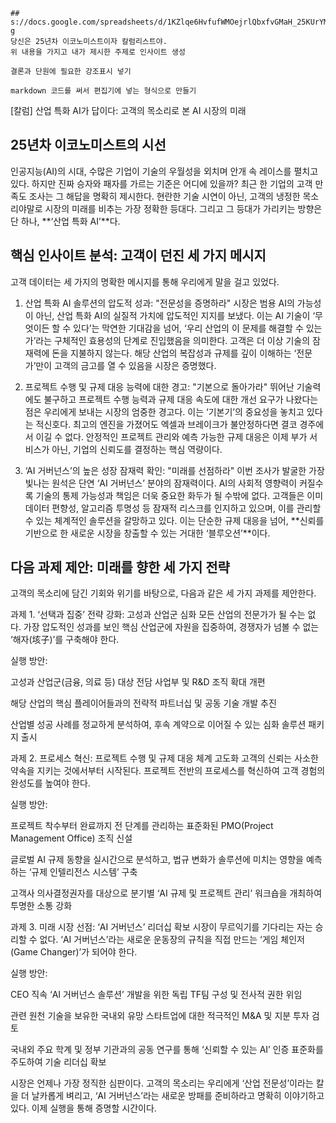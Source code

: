 ```
## s://docs.google.com/spreadsheets/d/1KZlqe6HvfufWMOejrlQbxfvGMaH_25KUrYMoUsJZQxQ/edit?g 
당신은 25년차 이코노미스트이자 칼럼리스트야. 
위 내용을 가지고 내가 제시한 주제로 인사이트 생성

결론과 단원에 필요한 강조표시 넣기 

markdown 코드를 써서 편집기에 넣는 형식으로 만들기

```

[칼럼] 산업 특화 AI가 답이다: 고객의 목소리로 본 AI 시장의 미래

## 25년차 이코노미스트의 시선

인공지능(AI)의 시대, 수많은 기업이 기술의 우월성을 외치며 안개 속 레이스를 펼치고 있다. 하지만 진짜 승자와 패자를 가르는 기준은 어디에 있을까? 최근 한 기업의 고객 만족도 조사는 그 해답을 명확히 제시한다. 현란한 기술 시연이 아닌, 고객의 냉정한 목소리야말로 시장의 미래를 비추는 가장 정확한 등대다. 그리고 그 등대가 가리키는 방향은 단 하나, **‘산업 특화 AI’**다.
## 핵심 인사이트 분석: 고객이 던진 세 가지 메시지

고객 데이터는 세 가지의 명확한 메시지를 통해 우리에게 말을 걸고 있었다.

1. 산업 특화 AI 솔루션의 압도적 성과: "전문성을 증명하라"
시장은 범용 AI의 가능성이 아닌, 산업 특화 AI의 실질적 가치에 압도적인 지지를 보냈다. 이는 AI 기술이 ‘무엇이든 할 수 있다’는 막연한 기대감을 넘어, ‘우리 산업의 이 문제를 해결할 수 있는가’라는 구체적인 효용성의 단계로 진입했음을 의미한다. 고객은 더 이상 기술의 잠재력에 돈을 지불하지 않는다. 해당 산업의 복잡성과 규제를 깊이 이해하는 ‘전문가’만이 고객의 금고를 열 수 있음을 시장은 증명했다.

2. 프로젝트 수행 및 규제 대응 능력에 대한 경고: "기본으로 돌아가라"
뛰어난 기술력에도 불구하고 프로젝트 수행 능력과 규제 대응 속도에 대한 개선 요구가 나왔다는 점은 우리에게 보내는 시장의 엄중한 경고다. 이는 ‘기본기’의 중요성을 놓치고 있다는 적신호다. 최고의 엔진을 가졌어도 엑셀과 브레이크가 불안정하다면 결코 경주에서 이길 수 없다. 안정적인 프로젝트 관리와 예측 가능한 규제 대응은 이제 부가 서비스가 아닌, 기업의 신뢰도를 결정하는 핵심 역량이다.

3. ‘AI 거버넌스’의 높은 성장 잠재력 확인: "미래를 선점하라"
이번 조사가 발굴한 가장 빛나는 원석은 단연 ‘AI 거버넌스’ 분야의 잠재력이다. AI의 사회적 영향력이 커질수록 기술의 통제 가능성과 책임은 더욱 중요한 화두가 될 수밖에 없다. 고객들은 이미 데이터 편향성, 알고리즘 투명성 등 잠재적 리스크를 인지하고 있으며, 이를 관리할 수 있는 체계적인 솔루션을 갈망하고 있다. 이는 단순한 규제 대응을 넘어, **신뢰를 기반으로 한 새로운 시장을 창출할 수 있는 거대한 ‘블루오션’**이다.

## 다음 과제 제안: 미래를 향한 세 가지 전략

고객의 목소리에 담긴 기회와 위기를 바탕으로, 다음과 같은 세 가지 과제를 제안한다.

과제 1. ‘선택과 집중’ 전략 강화: 고성과 산업군 심화
모든 산업의 전문가가 될 수는 없다. 가장 압도적인 성과를 보인 핵심 산업군에 자원을 집중하여, 경쟁자가 넘볼 수 없는 ‘해자(垓子)’를 구축해야 한다.

실행 방안:

고성과 산업군(금융, 의료 등) 대상 전담 사업부 및 R&D 조직 확대 개편

해당 산업의 핵심 플레이어들과의 전략적 파트너십 및 공동 기술 개발 추진

산업별 성공 사례를 정교하게 분석하여, 후속 계약으로 이어질 수 있는 심화 솔루션 패키지 출시

과제 2. 프로세스 혁신: 프로젝트 수행 및 규제 대응 체계 고도화
고객의 신뢰는 사소한 약속을 지키는 것에서부터 시작된다. 프로젝트 전반의 프로세스를 혁신하여 고객 경험의 완성도를 높여야 한다.

실행 방안:

프로젝트 착수부터 완료까지 전 단계를 관리하는 표준화된 PMO(Project Management Office) 조직 신설

글로벌 AI 규제 동향을 실시간으로 분석하고, 법규 변화가 솔루션에 미치는 영향을 예측하는 ‘규제 인텔리전스 시스템’ 구축

고객사 의사결정권자를 대상으로 분기별 ‘AI 규제 및 프로젝트 관리’ 워크숍을 개최하여 투명한 소통 강화

과제 3. 미래 시장 선점: ‘AI 거버넌스’ 리더십 확보
시장이 무르익기를 기다리는 자는 승리할 수 없다. ‘AI 거버넌스’라는 새로운 운동장의 규칙을 직접 만드는 ‘게임 체인저(Game Changer)’가 되어야 한다.

실행 방안:

CEO 직속 ‘AI 거버넌스 솔루션’ 개발을 위한 독립 TF팀 구성 및 전사적 권한 위임

관련 원천 기술을 보유한 국내외 유망 스타트업에 대한 적극적인 M&A 및 지분 투자 검토

국내외 주요 학계 및 정부 기관과의 공동 연구를 통해 ‘신뢰할 수 있는 AI’ 인증 표준화를 주도하여 기술 리더십 확보

시장은 언제나 가장 정직한 심판이다. 고객의 목소리는 우리에게 ‘산업 전문성’이라는 칼을 더 날카롭게 벼리고, ‘AI 거버넌스’라는 새로운 방패를 준비하라고 명확히 이야기하고 있다. 이제 실행을 통해 증명할 시간이다.
